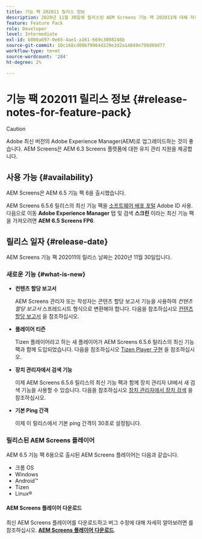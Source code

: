 ```yaml
---
title: 기능 팩 202011 릴리스 정보
description: 2020년 11월 30일에 릴리스된 AEM Screens 기능 팩 202011에 대해 자세히 알아보십시오.
feature: Feature Pack
role: Developer
level: Intermediate
exl-id: b080a697-0e65-4ae1-a161-669c3098246b
source-git-commit: 10c168cd00b79964d229e3d2a14049e799d89d77
workflow-type: tm+mt
source-wordcount: '284'
ht-degree: 2%

---
```


# 기능 팩 202011 릴리스 정보 {#release-notes-for-feature-pack}

>[!CAUTION]
>Adobe 최신 버전의 Adobe Experience Manager(AEM)로 업그레이드하는 것이 좋습니다. AEM Screens은 AEM 6.3 Screens 플랫폼에 대한 유지 관리 지원을 제공합니다.

## 사용 가능 {#availability}

AEM Screens은 AEM 6.5 기능 팩 6을 출시했습니다.

AEM Screens 6.5.6 릴리스의 최신 기능 팩을 [소프트웨어 배포 포털](https://experience.adobe.com/#/downloads/content/software-distribution/en/aem.html) Adobe ID 사용. 다음으로 이동 **Adobe Experience Manager** 탭 및 검색 **스크린** 이라는 최신 기능 팩을 가져오려면 **AEM 6.5 Screens FP6**.

## 릴리스 일자 {#release-date}

AEM Screens 기능 팩 202011의 릴리스 날짜는 2020년 11월 30일입니다.

### 새로운 기능 {#what-is-new}

* **컨텐츠 할당 보고서**

  AEM Screens 관리자 또는 작성자는 콘텐츠 할당 보고서 기능을 사용하여 *컨텐츠 할당 보고서* 스프레드시트 형식으로 변환해야 합니다.
다음을 참조하십시오 [컨텐츠 할당 보고서](/help/user-guide/content-assignment-report.md) 을 참조하십시오.


* **플레이어 티즌**

  Tizen 플레이어라고 하는 새 플레이어가 AEM Screens 6.5.6 릴리스의 최신 기능 팩과 함께 도입되었습니다.
다음을 참조하십시오 [Tizen Player 구현](/help/user-guide/tizen-player.md) 을 참조하십시오.

* **장치 관리자에서 검색 기능**

  이제 AEM Screens 6.5.6 릴리스의 최신 기능 팩과 함께 장치 관리자 UI에서 새 검색 기능을 사용할 수 있습니다.
다음을 참조하십시오 [장치 관리자에서 장치 검색](/help/user-guide/device-registration.md#search-device) 을 참조하십시오.

* **기본 Ping 간격**

  이제 이 릴리스에서 기본 ping 간격이 30초로 설정됩니다.

### 릴리스된 AEM Screens 플레이어

AEM 6.5 기능 팩 6용으로 출시된 AEM Screens 플레이어는 다음과 같습니다.

* 크롬 OS
* Windows
* Android™
* Tizen
* Linux®

#### AEM Screens 플레이어 다운로드

최신 AEM Screens 플레이어를 다운로드하고 버그 수정에 대해 자세히 알아보려면 를 참조하십시오. **[AEM Screens 플레이어 다운로드](https://download.macromedia.com/screens/index.html)**.
